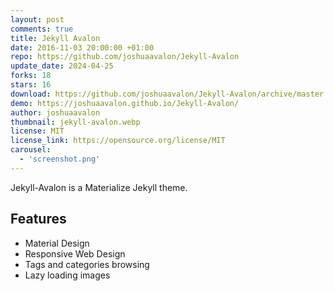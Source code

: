 ```yaml
---
layout: post
comments: true
title: Jekyll Avalon
date: 2016-11-03 20:00:00 +01:00
repo: https://github.com/joshuaavalon/Jekyll-Avalon
update_date: 2024-04-25
forks: 18
stars: 16
download: https://github.com/joshuaavalon/Jekyll-Avalon/archive/master.zip
demo: https://joshuaavalon.github.io/Jekyll-Avalon/
author: joshuaavalon
thumbnail: jekyll-avalon.webp
license: MIT
license_link: https://opensource.org/license/MIT
carousel:
  - 'screenshot.png'
---
```


Jekyll-Avalon is a Materialize Jekyll theme.

## Features

* Material Design
* Responsive Web Design
* Tags and categories browsing
* Lazy loading images
